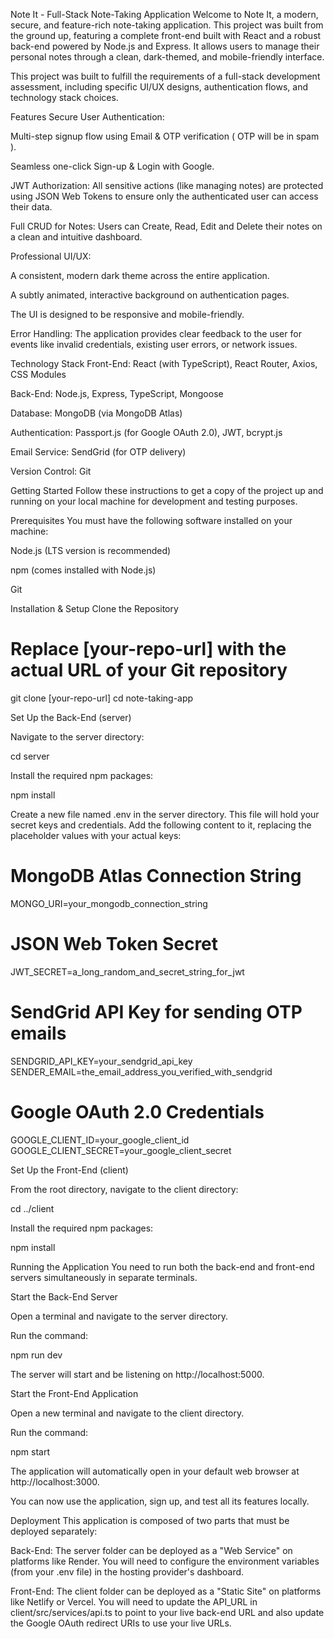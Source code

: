 Note It - Full-Stack Note-Taking Application
Welcome to Note It, a modern, secure, and feature-rich note-taking application. This project was built from the ground up, featuring a complete front-end built with React and a robust back-end powered by Node.js and Express. It allows users to manage their personal notes through a clean, dark-themed, and mobile-friendly interface.

This project was built to fulfill the requirements of a full-stack development assessment, including specific UI/UX designs, authentication flows, and technology stack choices.

Features
Secure User Authentication:

Multi-step signup flow using Email & OTP verification ( OTP will be in spam ).

Seamless one-click Sign-up & Login with Google.

JWT Authorization: All sensitive actions (like managing notes) are protected using JSON Web Tokens to ensure only the authenticated user can access their data.

Full CRUD for Notes: Users can Create, Read, Edit and Delete their notes on a clean and intuitive dashboard.

Professional UI/UX:

A consistent, modern dark theme across the entire application.

A subtly animated, interactive background on authentication pages.

The UI is designed to be responsive and mobile-friendly.

Error Handling: The application provides clear feedback to the user for events like invalid credentials, existing user errors, or network issues.

Technology Stack
Front-End: React (with TypeScript), React Router, Axios, CSS Modules

Back-End: Node.js, Express, TypeScript, Mongoose

Database: MongoDB (via MongoDB Atlas)

Authentication: Passport.js (for Google OAuth 2.0), JWT, bcrypt.js

Email Service: SendGrid (for OTP delivery)

Version Control: Git

Getting Started
Follow these instructions to get a copy of the project up and running on your local machine for development and testing purposes.

Prerequisites
You must have the following software installed on your machine:

Node.js (LTS version is recommended)

npm (comes installed with Node.js)

Git

Installation & Setup
Clone the Repository

# Replace [your-repo-url] with the actual URL of your Git repository
git clone [your-repo-url]
cd note-taking-app

Set Up the Back-End (server)

Navigate to the server directory:

cd server

Install the required npm packages:

npm install

Create a new file named .env in the server directory. This file will hold your secret keys and credentials. Add the following content to it, replacing the placeholder values with your actual keys:

# MongoDB Atlas Connection String
MONGO_URI=your_mongodb_connection_string

# JSON Web Token Secret
JWT_SECRET=a_long_random_and_secret_string_for_jwt

# SendGrid API Key for sending OTP emails
SENDGRID_API_KEY=your_sendgrid_api_key
SENDER_EMAIL=the_email_address_you_verified_with_sendgrid

# Google OAuth 2.0 Credentials
GOOGLE_CLIENT_ID=your_google_client_id
GOOGLE_CLIENT_SECRET=your_google_client_secret

Set Up the Front-End (client)

From the root directory, navigate to the client directory:

cd ../client

Install the required npm packages:

npm install

Running the Application
You need to run both the back-end and front-end servers simultaneously in separate terminals.

Start the Back-End Server

Open a terminal and navigate to the server directory.

Run the command:

npm run dev

The server will start and be listening on http://localhost:5000.

Start the Front-End Application

Open a new terminal and navigate to the client directory.

Run the command:

npm start

The application will automatically open in your default web browser at http://localhost:3000.

You can now use the application, sign up, and test all its features locally.

Deployment
This application is composed of two parts that must be deployed separately:

Back-End: The server folder can be deployed as a "Web Service" on platforms like Render. You will need to configure the environment variables (from your .env file) in the hosting provider's dashboard.

Front-End: The client folder can be deployed as a "Static Site" on platforms like Netlify or Vercel. You will need to update the API_URL in client/src/services/api.ts to point to your live back-end URL and also update the Google OAuth redirect URIs to use your live URLs.